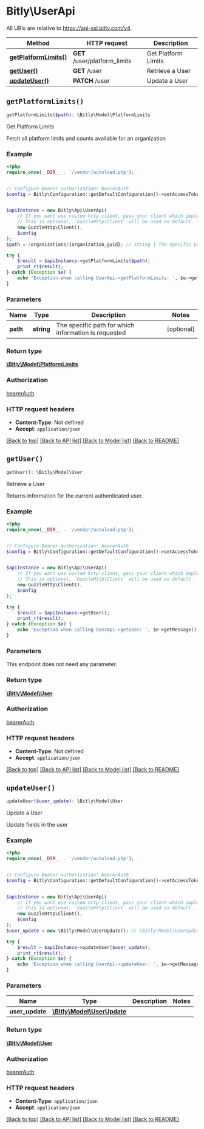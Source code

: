 # Bitly\UserApi

All URIs are relative to https://api-ssl.bitly.com/v4.

Method | HTTP request | Description
------------- | ------------- | -------------
[**getPlatformLimits()**](UserApi.md#getPlatformLimits) | **GET** /user/platform_limits | Get Platform Limits
[**getUser()**](UserApi.md#getUser) | **GET** /user | Retrieve a User
[**updateUser()**](UserApi.md#updateUser) | **PATCH** /user | Update a User


## `getPlatformLimits()`

```php
getPlatformLimits($path): \Bitly\Model\PlatformLimits
```

Get Platform Limits

Fetch all platform limits and counts available for an organization

### Example

```php
<?php
require_once(__DIR__ . '/vendor/autoload.php');


// Configure Bearer authorization: bearerAuth
$config = Bitly\Configuration::getDefaultConfiguration()->setAccessToken('YOUR_ACCESS_TOKEN');


$apiInstance = new Bitly\Api\UserApi(
    // If you want use custom http client, pass your client which implements `GuzzleHttp\ClientInterface`.
    // This is optional, `GuzzleHttp\Client` will be used as default.
    new GuzzleHttp\Client(),
    $config
);
$path = /organizations/{organization_guid}; // string | The specific path for which information is requested

try {
    $result = $apiInstance->getPlatformLimits($path);
    print_r($result);
} catch (Exception $e) {
    echo 'Exception when calling UserApi->getPlatformLimits: ', $e->getMessage(), PHP_EOL;
}
```

### Parameters

Name | Type | Description  | Notes
------------- | ------------- | ------------- | -------------
 **path** | **string**| The specific path for which information is requested | [optional]

### Return type

[**\Bitly\Model\PlatformLimits**](../Model/PlatformLimits.md)

### Authorization

[bearerAuth](../../README.md#bearerAuth)

### HTTP request headers

- **Content-Type**: Not defined
- **Accept**: `application/json`

[[Back to top]](#) [[Back to API list]](../../README.md#endpoints)
[[Back to Model list]](../../README.md#models)
[[Back to README]](../../README.md)

## `getUser()`

```php
getUser(): \Bitly\Model\User
```

Retrieve a User

Returns information for the current authenticated user.

### Example

```php
<?php
require_once(__DIR__ . '/vendor/autoload.php');


// Configure Bearer authorization: bearerAuth
$config = Bitly\Configuration::getDefaultConfiguration()->setAccessToken('YOUR_ACCESS_TOKEN');


$apiInstance = new Bitly\Api\UserApi(
    // If you want use custom http client, pass your client which implements `GuzzleHttp\ClientInterface`.
    // This is optional, `GuzzleHttp\Client` will be used as default.
    new GuzzleHttp\Client(),
    $config
);

try {
    $result = $apiInstance->getUser();
    print_r($result);
} catch (Exception $e) {
    echo 'Exception when calling UserApi->getUser: ', $e->getMessage(), PHP_EOL;
}
```

### Parameters

This endpoint does not need any parameter.

### Return type

[**\Bitly\Model\User**](../Model/User.md)

### Authorization

[bearerAuth](../../README.md#bearerAuth)

### HTTP request headers

- **Content-Type**: Not defined
- **Accept**: `application/json`

[[Back to top]](#) [[Back to API list]](../../README.md#endpoints)
[[Back to Model list]](../../README.md#models)
[[Back to README]](../../README.md)

## `updateUser()`

```php
updateUser($user_update): \Bitly\Model\User
```

Update a User

Update fields in the user

### Example

```php
<?php
require_once(__DIR__ . '/vendor/autoload.php');


// Configure Bearer authorization: bearerAuth
$config = Bitly\Configuration::getDefaultConfiguration()->setAccessToken('YOUR_ACCESS_TOKEN');


$apiInstance = new Bitly\Api\UserApi(
    // If you want use custom http client, pass your client which implements `GuzzleHttp\ClientInterface`.
    // This is optional, `GuzzleHttp\Client` will be used as default.
    new GuzzleHttp\Client(),
    $config
);
$user_update = new \Bitly\Model\UserUpdate(); // \Bitly\Model\UserUpdate

try {
    $result = $apiInstance->updateUser($user_update);
    print_r($result);
} catch (Exception $e) {
    echo 'Exception when calling UserApi->updateUser: ', $e->getMessage(), PHP_EOL;
}
```

### Parameters

Name | Type | Description  | Notes
------------- | ------------- | ------------- | -------------
 **user_update** | [**\Bitly\Model\UserUpdate**](../Model/UserUpdate.md)|  |

### Return type

[**\Bitly\Model\User**](../Model/User.md)

### Authorization

[bearerAuth](../../README.md#bearerAuth)

### HTTP request headers

- **Content-Type**: `application/json`
- **Accept**: `application/json`

[[Back to top]](#) [[Back to API list]](../../README.md#endpoints)
[[Back to Model list]](../../README.md#models)
[[Back to README]](../../README.md)
